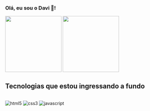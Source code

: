 ### Olá, eu sou o Davi 👋!

<img height="180em" src="https://github-readme-stats.vercel.app/api?username=davi-bernardojr&show_icons=true&theme=radical">
<img height="180em" src="https://github-readme-stats.vercel.app/api/top-langs/?username=davi-bernardojr&layout=compact&theme=radical">


## Tecnologias que estou ingressando a fundo 

<div style="display: inline-block;"><br/> 
  <img alt="html5" src="https://img.shields.io/badge/HTML5-E34F26?style=for-the-badge&logo=html5&logoColor=white" />
  <img alt="css3" src="https://img.shields.io/badge/CSS3-1572B6?style=for-the-badge&logo=css3&logoColor=white" />
  <img alt="javascript" src="https://img.shields.io/badge/JavaScript-323330?style=for-the-badge&logo=javascript&logoColor=F7DF1E" />
</div>
